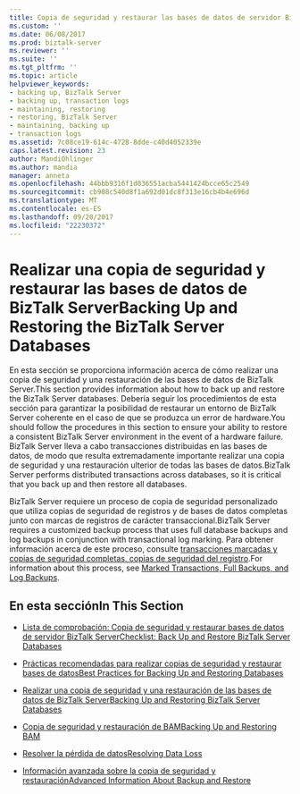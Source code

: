 ```yaml
---
title: Copia de seguridad y restaurar las bases de datos de servidor BizTalk Server | Documentos de Microsoft
ms.custom: ''
ms.date: 06/08/2017
ms.prod: biztalk-server
ms.reviewer: ''
ms.suite: ''
ms.tgt_pltfrm: ''
ms.topic: article
helpviewer_keywords:
- backing up, BizTalk Server
- backing up, transaction logs
- maintaining, restoring
- restoring, BizTalk Server
- maintaining, backing up
- transaction logs
ms.assetid: 7c08ce19-614c-4728-8dde-c40d4052339e
caps.latest.revision: 23
author: MandiOhlinger
ms.author: mandia
manager: anneta
ms.openlocfilehash: 44bbb9316f1d036551acba5441424bcce65c2549
ms.sourcegitcommit: cb908c540d8f1a692d01dc8f313e16cb4b4e696d
ms.translationtype: MT
ms.contentlocale: es-ES
ms.lasthandoff: 09/20/2017
ms.locfileid: "22230372"
---
```

# <a name="backing-up-and-restoring-the-biztalk-server-databases"></a><span data-ttu-id="1662f-102">Realizar una copia de seguridad y restaurar las bases de datos de BizTalk Server</span><span class="sxs-lookup"><span data-stu-id="1662f-102">Backing Up and Restoring the BizTalk Server Databases</span></span>
<span data-ttu-id="1662f-103">En esta sección se proporciona información acerca de cómo realizar una copia de seguridad y una restauración de las bases de datos de BizTalk Server.</span><span class="sxs-lookup"><span data-stu-id="1662f-103">This section provides information about how to back up and restore the BizTalk Server databases.</span></span> <span data-ttu-id="1662f-104">Debería seguir los procedimientos de esta sección para garantizar la posibilidad de restaurar un entorno de BizTalk Server coherente en el caso de que se produzca un error de hardware.</span><span class="sxs-lookup"><span data-stu-id="1662f-104">You should follow the procedures in this section to ensure your ability to restore a consistent BizTalk Server environment in the event of a hardware failure.</span></span> <span data-ttu-id="1662f-105">BizTalk Server lleva a cabo transacciones distribuidas en las bases de datos, de modo que resulta extremadamente importante realizar una copia de seguridad y una restauración ulterior de todas las bases de datos.</span><span class="sxs-lookup"><span data-stu-id="1662f-105">BizTalk Server performs distributed transactions across databases, so it is critical that you back up and then restore all databases.</span></span>  
  
 <span data-ttu-id="1662f-106">BizTalk Server requiere un proceso de copia de seguridad personalizado que utiliza copias de seguridad de registros y de bases de datos completas junto con marcas de registros de carácter transaccional.</span><span class="sxs-lookup"><span data-stu-id="1662f-106">BizTalk Server requires a customized backup process that uses full database backups and log backups in conjunction with transactional log marking.</span></span> <span data-ttu-id="1662f-107">Para obtener información acerca de este proceso, consulte [transacciones marcadas y copias de seguridad completas, copias de seguridad del registro](../core/marked-transactions-full-backups-and-log-backups.md).</span><span class="sxs-lookup"><span data-stu-id="1662f-107">For information about this process, see [Marked Transactions, Full Backups, and Log Backups](../core/marked-transactions-full-backups-and-log-backups.md).</span></span>  
  
## <a name="in-this-section"></a><span data-ttu-id="1662f-108">En esta sección</span><span class="sxs-lookup"><span data-stu-id="1662f-108">In This Section</span></span>  
  
-   [<span data-ttu-id="1662f-109">Lista de comprobación: Copia de seguridad y restaurar bases de datos de servidor BizTalk Server</span><span class="sxs-lookup"><span data-stu-id="1662f-109">Checklist: Back Up and Restore BizTalk Server Databases</span></span>](../core/checklist-back-up-and-restore-biztalk-server-databases.md)  
  
-   [<span data-ttu-id="1662f-110">Prácticas recomendadas para realizar copias de seguridad y restaurar bases de datos</span><span class="sxs-lookup"><span data-stu-id="1662f-110">Best Practices for Backing Up and Restoring Databases</span></span>](../core/best-practices-for-backing-up-and-restoring-databases.md)  
  
-   [<span data-ttu-id="1662f-111">Realizar una copia de seguridad y una restauración de las bases de datos de BizTalk Server</span><span class="sxs-lookup"><span data-stu-id="1662f-111">Backing Up and Restoring BizTalk Server Databases</span></span>](../core/backing-up-and-restoring-biztalk-server-databases.md)  
  
-   [<span data-ttu-id="1662f-112">Copia de seguridad y restauración de BAM</span><span class="sxs-lookup"><span data-stu-id="1662f-112">Backing Up and Restoring BAM</span></span>](../core/backing-up-and-restoring-bam.md)  
  
-   [<span data-ttu-id="1662f-113">Resolver la pérdida de datos</span><span class="sxs-lookup"><span data-stu-id="1662f-113">Resolving Data Loss</span></span>](../core/resolving-data-loss.md)  
  
-   [<span data-ttu-id="1662f-114">Información avanzada sobre la copia de seguridad y restauración</span><span class="sxs-lookup"><span data-stu-id="1662f-114">Advanced Information About Backup and Restore</span></span>](../core/advanced-information-about-backup-and-restore1.md)